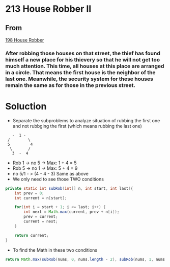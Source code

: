 # 213 House Robber II

## From
[198 House Robber](https://github.com/WeiChienHsu/Java_Practice/tree/master/198_House_Robber)

### After robbing those houses on that street, the thief has found himself a new place for his thievery so that he will not get too much attention. This time, all houses at this place are arranged in a circle. That means the first house is the neighbor of the last one. Meanwhile, the security system for these houses remain the same as for those in the previous street.

# Soluction

- Separate the subproblems to analyze situation of rubbing the first one and not rubbging the first (which means rubbing the last one)

```
   -  1 - 
 /        \
 5         4
  \       / 
   3  -  4  
```

- Rob 1 -> no 5 -> Max: 1 + 4 = 5
- Rob 5 -> no 1 -> Max: 5 + 4 = 9 
- no 5/1 - > (4 - 4 - 3)  Same as above
- We only need to see those TWO conditions

```java
private static int subRob(int[] n, int start, int last){
    int prev = 0;
    int current = n[start];

    for(int i = start + 1; i <= last; i++) {
        int next = Math.max(current, prev + n[i]);
        prev = current;
        current = next;
    }

    return current;
}
```

- To find the Math in these two conditions
```java
return Math.max(subRob(nums, 0, nums.length - 2), subRob(nums, 1, nums.length - 1));
```